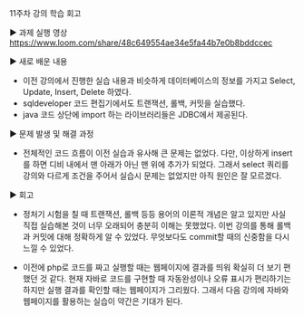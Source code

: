 11주차 강의 학습 회고

▶ 과제 실행 영상
   https://www.loom.com/share/48c649554ae34e5fa44b7e0b8bddccec

▶ 새로 배운 내용
  - 이전 강의에서 진행한 실습 내용과 비슷하게 데이터베이스의 정보를 가지고 Select, Update, Insert, Delete 하였다.
  - sqldeveloper 코드 편집기에서도 트랜잭션, 롤백, 커밋을 실습했다.
  - java 코드 상단에 import 하는 라이브러리들은 JDBC에서 제공된다.
  
▶ 문제 발생 및 해결 과정
  - 전체적인 코드 흐름이 이전 실습과 유사해 큰 문제는 없었다. 다만, 이상하게 insert를 하면 디비 내에서 맨 아래가 아닌 맨 위에 추가가 되었다. 그래서 select 쿼리를 강의와 다르게 조건을 주어서
    실습시 문제는 없었지만 아직 원인은 잘 모르겠다.
    
▶ 회고
  + 정처기 시험을 칠 때 트랜잭션, 롤백 등등 용어의 이론적 개념은 알고 있지만 사실 직접 실습해본 것이 너무 오래되어 충분히 이해는 못했었다. 이번 강의를 통해 롤백과 커밋에 대해 정확하게 알 수
    있었다. 무엇보다도 commit할 때의 신중함을 다시 느낄 수 있었다.
  - 이전에 php로 코드를 짜고 실행할 때는 웹페이지에 결과를 띄워 확실히 더 보기 편했던 것 같다. 현재 자바로 코드를 구현할 때 자동완성이나 오류 표시가 편리하기는 하지만 실행 결과를 확인할 때는
    웹페이지가 그리웠다.
    그래서 다음 강의에 자바와 웹페이지를 활용하는 실습이 약간은 기대가 된다.
